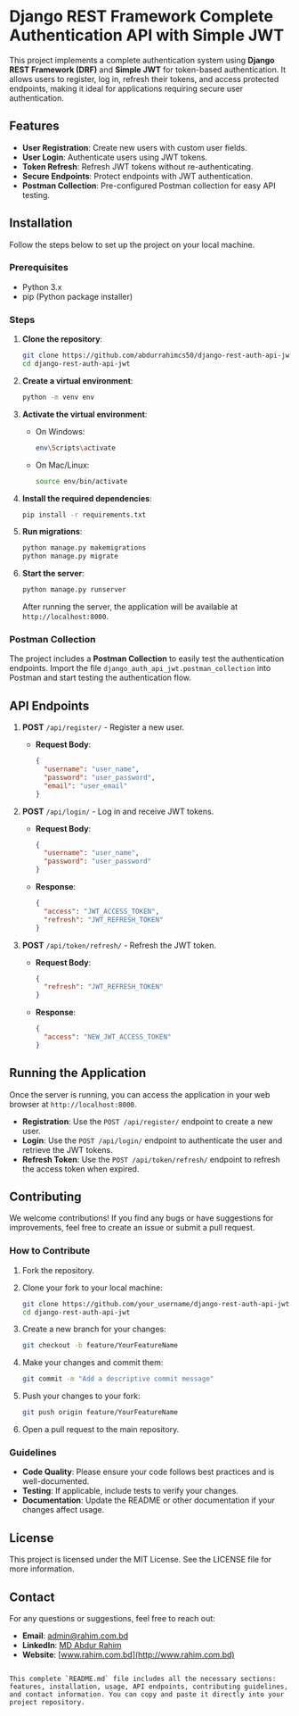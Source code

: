 # Django REST Framework Complete Authentication API with Simple JWT

This project implements a complete authentication system using **Django REST Framework (DRF)** and **Simple JWT** for token-based authentication. It allows users to register, log in, refresh their tokens, and access protected endpoints, making it ideal for applications requiring secure user authentication.

## Features

- **User Registration**: Create new users with custom user fields.
- **User Login**: Authenticate users using JWT tokens.
- **Token Refresh**: Refresh JWT tokens without re-authenticating.
- **Secure Endpoints**: Protect endpoints with JWT authentication.
- **Postman Collection**: Pre-configured Postman collection for easy API testing.

## Installation

Follow the steps below to set up the project on your local machine.

### Prerequisites

- Python 3.x
- pip (Python package installer)

### Steps

1. **Clone the repository**:

   ```bash
   git clone https://github.com/abdurrahimcs50/django-rest-auth-api-jwt.git
   cd django-rest-auth-api-jwt
   ```

2. **Create a virtual environment**:

   ```bash
   python -m venv env
   ```

3. **Activate the virtual environment**:

   - On Windows:

     ```bash
     env\Scripts\activate
     ```

   - On Mac/Linux:

     ```bash
     source env/bin/activate
     ```

4. **Install the required dependencies**:

   ```bash
   pip install -r requirements.txt
   ```

5. **Run migrations**:

   ```bash
   python manage.py makemigrations
   python manage.py migrate
   ```

6. **Start the server**:

   ```bash
   python manage.py runserver
   ```

   After running the server, the application will be available at `http://localhost:8000`.

### Postman Collection

The project includes a **Postman Collection** to easily test the authentication endpoints. Import the file `django_auth_api_jwt.postman_collection` into Postman and start testing the authentication flow.

## API Endpoints

1. **POST** `/api/register/` - Register a new user.
   - **Request Body**:
     ```json
     {
       "username": "user_name",
       "password": "user_password",
       "email": "user_email"
     }
     ```

2. **POST** `/api/login/` - Log in and receive JWT tokens.
   - **Request Body**:
     ```json
     {
       "username": "user_name",
       "password": "user_password"
     }
     ```

   - **Response**:
     ```json
     {
       "access": "JWT_ACCESS_TOKEN",
       "refresh": "JWT_REFRESH_TOKEN"
     }
     ```

3. **POST** `/api/token/refresh/` - Refresh the JWT token.
   - **Request Body**:
     ```json
     {
       "refresh": "JWT_REFRESH_TOKEN"
     }
     ```

   - **Response**:
     ```json
     {
       "access": "NEW_JWT_ACCESS_TOKEN"
     }
     ```

## Running the Application

Once the server is running, you can access the application in your web browser at `http://localhost:8000`.

- **Registration**: Use the `POST /api/register/` endpoint to create a new user.
- **Login**: Use the `POST /api/login/` endpoint to authenticate the user and retrieve the JWT tokens.
- **Refresh Token**: Use the `POST /api/token/refresh/` endpoint to refresh the access token when expired.

## Contributing

We welcome contributions! If you find any bugs or have suggestions for improvements, feel free to create an issue or submit a pull request.

### How to Contribute

1. Fork the repository.
2. Clone your fork to your local machine:
   ```bash
   git clone https://github.com/your_username/django-rest-auth-api-jwt.git
   cd django-rest-auth-api-jwt
   ```

3. Create a new branch for your changes:
   ```bash
   git checkout -b feature/YourFeatureName
   ```

4. Make your changes and commit them:
   ```bash
   git commit -m "Add a descriptive commit message"
   ```

5. Push your changes to your fork:
   ```bash
   git push origin feature/YourFeatureName
   ```

6. Open a pull request to the main repository.

### Guidelines

- **Code Quality**: Please ensure your code follows best practices and is well-documented.
- **Testing**: If applicable, include tests to verify your changes.
- **Documentation**: Update the README or other documentation if your changes affect usage.

## License

This project is licensed under the MIT License. See the LICENSE file for more information.

## Contact

For any questions or suggestions, feel free to reach out:

- **Email**: admin@rahim.com.bd
- **LinkedIn**: [MD Abdur Rahim](https://www.linkedin.com/in/abdurrahimcs50/)
- **Website**: [www.rahim.com.bd](http://www.rahim.com.bd)
```

This complete `README.md` file includes all the necessary sections: features, installation, usage, API endpoints, contributing guidelines, and contact information. You can copy and paste it directly into your project repository.


